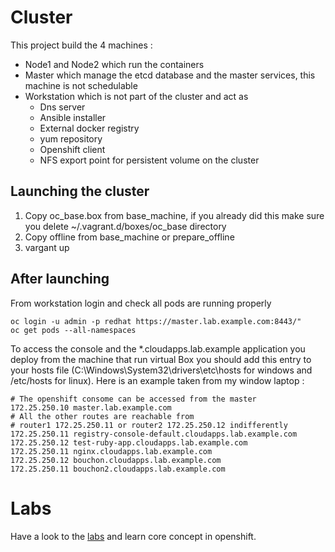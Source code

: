 # Cluster

This project build the 4 machines : 
*   Node1 and Node2 which run the containers 
*   Master which manage the etcd database and the master services, this machine is not schedulable
*   Workstation which is not part of the cluster and act as 
       *   Dns server 
	   *   Ansible installer 
	   *   External docker registry
	   *   yum repository
	   *   Openshift client
       *   NFS export point for persistent volume on the cluster	   
	   
## Launching the cluster 

1.   Copy oc_base.box from base_machine, if you already did this make sure you delete ~/.vagrant.d/boxes/oc_base directory
2.   Copy offline from base_machine or prepare_offline
3.   vargant up 

## After launching 

From workstation login and check all pods are running properly

    oc login -u admin -p redhat https://master.lab.example.com:8443/"
	oc get pods --all-namespaces

	
To access the console and the *.cloudapps.lab.example application you deploy from the machine that run virtual Box you should add this entry to your hosts file (C:\Windows\System32\drivers\etc\hosts for windows and /etc/hosts for linux). Here is an example taken from my window laptop :

    # The openshift consome can be accessed from the master 
    172.25.250.10 master.lab.example.com
    # All the other routes are reachable from
    # router1 172.25.250.11 or router2 172.25.250.12 indifferently 
    172.25.250.11 registry-console-default.cloudapps.lab.example.com
    172.25.250.12 test-ruby-app.cloudapps.lab.example.com
    172.25.250.11 nginx.cloudapps.lab.example.com
    172.25.250.12 bouchon.cloudapps.lab.example.com
    172.25.250.11 bouchon2.cloudapps.lab.example.com
	
# Labs 

Have a look to the [labs](labs/) and learn core concept in openshift.


